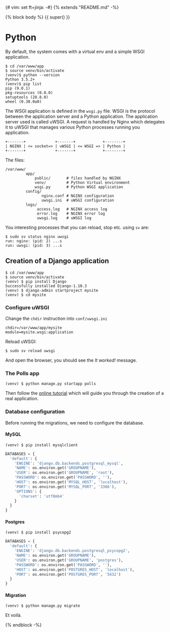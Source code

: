 {# vim: set ft=jinja: -#} {% extends "README.md" -%}

{% block body %} {{ super() }}

# Python

By default, the system comes with a virtual env and a simple WSGI application.

```
$ cd /var/www/app
$ source venv/bin/activate
(venv)$ python --version
Python 3.5.2+
(venv)$ pip list
pip (9.0.1)
pkg-resources (0.0.0)
setuptools (28.8.0)
wheel (0.30.0a0)
```

The WSGI application is defined in the `wsgi.py` file. WSGI is the protocol between the application server and a Python application. The application server used is called uWSGI. A request is handled by Nginx which delegates it to uWSGI that manages various Python processes running you application.

```
+-------+             +-------+            +--------+
| NGINX | <= socket=> | uWSGI | <= WSGI => | Python |
+-------+             +-------+            +--------+
```

The files:

```
/var/www/
         app/
             public/       # files handled by NGINX
             venv/         # Python Virtual environment
             wsgi.py       # Python WSGI application
         config/
                nginx.conf # NGINX configuration
                uwsgi.ini  # uWSGI configuration
         logs/
              access.log   # NGINX access log
              error.log    # NGINX error log
              uwsgi.log    # uWSGI log
```

You interesting processes that you can reload, stop etc. using `sv` are:

```
$ sudo sv status nginx uwsgi
run: nginx: (pid: 2) ...s
run: uwsgi: (pid: 3) ...s
```

## Creation of a Django application

```
$ cd /var/www/app
$ source venv/bin/activate
(venv) $ pip install Django
Successfully installed Django-1.10.3
(venv) $ django-admin startproject mysite
(venv) $ cd mysite
```

### Configure uWSGI

Change the `chdir` instruction into `conf/uwsgi.ini`

```
chdir=/var/www/app/mysite
module=mysite.wsgi:application
```

Reload uWSGI:

```
$ sudo sv reload uwsgi
```

And open the browser, you should see the _It worked!_ message.

### The Polls app

```
(venv) $ python manage.py startapp polls
```

Then follow the [online tutorial](https://docs.djangoproject.com/en/1.10/intro/tutorial01/) which will guide you through the creation of a real application.

### Database configuration

Before running the migrations, we need to configure the database.

#### MySQL

```
(venv) $ pip install mysqlclient
```

```python
DATABASES = {
  'default': {
    'ENGINE': 'django.db.backends.postgresql_mysql',
    'NAME': os.environ.get('GROUPNAME'),
    'USER': os.environ.get('GROUPNAME', 'root'),
    'PASSWORD': os.environ.get('PASSWORD', ''),
    'HOST': os.environ.get('MYSQL_HOST', 'localhost'),
    'PORT': os.environ.get('MYSQL_PORT', '3306'),
    'OPTIONS': {
      'charset': 'utf8mb4'
    }
  }
}
```

#### Postgres

```
(venv) $ pip install psycopg2
```

```python
DATABASES = {
  'default': {
    'ENGINE': 'django.db.backends.postgresql_psycopg2',
    'NAME': os.environ.get('GROUPNAME'),
    'USER': os.environ.get('GROUPNAME', 'postgres'),
    'PASSWORD': os.environ.get('PASSWORD', ''),
    'HOST': os.environ.get('POSTGRES_HOST', 'localhost'),
    'PORT': os.environ.get('POSTGRES_PORT', '5432')
  }
}
```

#### Migration

```
(venv) $ python manage.py migrate
```

Et voilà.

{% endblock -%}
